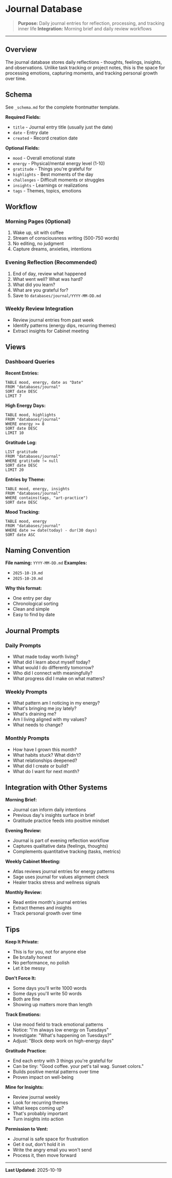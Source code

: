 # Journal Database

> **Purpose:** Daily journal entries for reflection, processing, and tracking inner life
> **Integration:** Morning brief and daily review workflows

---

## Overview

The journal database stores daily reflections - thoughts, feelings, insights, and observations. Unlike task tracking or project notes, this is the space for processing emotions, capturing moments, and tracking personal growth over time.

## Schema

See `_schema.md` for the complete frontmatter template.

**Required Fields:**
- `title` - Journal entry title (usually just the date)
- `date` - Entry date
- `created` - Record creation date

**Optional Fields:**
- `mood` - Overall emotional state
- `energy` - Physical/mental energy level (1-10)
- `gratitude` - Things you're grateful for
- `highlights` - Best moments of the day
- `challenges` - Difficult moments or struggles
- `insights` - Learnings or realizations
- `tags` - Themes, topics, emotions

## Workflow

### Morning Pages (Optional)
1. Wake up, sit with coffee
2. Stream of consciousness writing (500-750 words)
3. No editing, no judgment
4. Capture dreams, anxieties, intentions

### Evening Reflection (Recommended)
1. End of day, review what happened
2. What went well? What was hard?
3. What did you learn?
4. What are you grateful for?
5. Save to `databases/journal/YYYY-MM-DD.md`

### Weekly Review Integration
- Review journal entries from past week
- Identify patterns (energy dips, recurring themes)
- Extract insights for Cabinet meeting

## Views

### Dashboard Queries

**Recent Entries:**
```dataview
TABLE mood, energy, date as "Date"
FROM "databases/journal"
SORT date DESC
LIMIT 7
```

**High Energy Days:**
```dataview
TABLE mood, highlights
FROM "databases/journal"
WHERE energy >= 8
SORT date DESC
LIMIT 10
```

**Gratitude Log:**
```dataview
LIST gratitude
FROM "databases/journal"
WHERE gratitude != null
SORT date DESC
LIMIT 20
```

**Entries by Theme:**
```dataview
TABLE mood, energy, insights
FROM "databases/journal"
WHERE contains(tags, "art-practice")
SORT date DESC
```

**Mood Tracking:**
```dataview
TABLE mood, energy
FROM "databases/journal"
WHERE date >= date(today) - dur(30 days)
SORT date ASC
```

## Naming Convention

**File naming:** `YYYY-MM-DD.md`
**Examples:**
- `2025-10-19.md`
- `2025-10-20.md`

**Why this format:**
- One entry per day
- Chronological sorting
- Clean and simple
- Easy to find by date

## Journal Prompts

### Daily Prompts
- What made today worth living?
- What did I learn about myself today?
- What would I do differently tomorrow?
- Who did I connect with meaningfully?
- What progress did I make on what matters?

### Weekly Prompts
- What pattern am I noticing in my energy?
- What's bringing me joy lately?
- What's draining me?
- Am I living aligned with my values?
- What needs to change?

### Monthly Prompts
- How have I grown this month?
- What habits stuck? What didn't?
- What relationships deepened?
- What did I create or build?
- What do I want for next month?

## Integration with Other Systems

**Morning Brief:**
- Journal can inform daily intentions
- Previous day's insights surface in brief
- Gratitude practice feeds into positive mindset

**Evening Review:**
- Journal is part of evening reflection workflow
- Captures qualitative data (feelings, thoughts)
- Complements quantitative tracking (tasks, metrics)

**Weekly Cabinet Meeting:**
- Atlas reviews journal entries for energy patterns
- Sage uses journal for values alignment check
- Healer tracks stress and wellness signals

**Monthly Review:**
- Read entire month's journal entries
- Extract themes and insights
- Track personal growth over time

## Tips

**Keep It Private:**
- This is for you, not for anyone else
- Be brutally honest
- No performance, no polish
- Let it be messy

**Don't Force It:**
- Some days you'll write 1000 words
- Some days you'll write 50 words
- Both are fine
- Showing up matters more than length

**Track Emotions:**
- Use mood field to track emotional patterns
- Notice: "I'm always low energy on Tuesdays"
- Investigate: "What's happening on Tuesdays?"
- Adjust: "Block deep work on high-energy days"

**Gratitude Practice:**
- End each entry with 3 things you're grateful for
- Can be tiny: "Good coffee. your pet's tail wag. Sunset colors."
- Builds positive mental patterns over time
- Proven impact on well-being

**Mine for Insights:**
- Review journal weekly
- Look for recurring themes
- What keeps coming up?
- That's probably important
- Turn insights into action

**Permission to Vent:**
- Journal is safe space for frustration
- Get it out, don't hold it in
- Write the angry email you won't send
- Process it, then move forward

---

**Last Updated:** 2025-10-19
